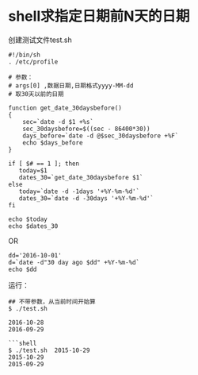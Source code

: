 # shell求指定日期前N天的日期

创建测试文件test.sh

```shell
#!/bin/sh
. /etc/profile

# 参数：
# args[0] ,数据日期,日期格式yyyy-MM-dd
# 取30天以前的日期

function get_date_30daysbefore()
{
    sec=`date -d $1 +%s`
    sec_30daysbefore=$((sec - 86400*30))
    days_before=`date -d @$sec_30daysbefore +%F`
    echo $days_before
}

if [ $# == 1 ]; then
   today=$1
   dates_30=`get_date_30daysbefore $1`
else
   today=`date -d -1days '+%Y-%m-%d'`
   dates_30=`date -d -30days '+%Y-%m-%d'`
fi

echo $today
echo $dates_30
```

OR

```shell
dd='2016-10-01'
d=`date -d"30 day ago $dd" +%Y-%m-%d`
echo $dd
```

运行：

```shell
## 不带参数，从当前时间开始算
$ ./test.sh

2016-10-28
2016-09-29

```shell
$ ./test.sh  2015-10-29
2015-10-29
2015-09-29
```
